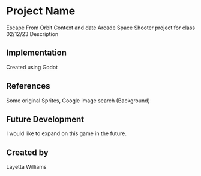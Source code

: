 # Project Name 
  Escape From Orbit
Context and date
  Arcade Space Shooter project for class 02/12/23
Description
## Implementation 
  Created using Godot
## References
  Some original Sprites, Google image search (Background)
## Future Development
  I would like to expand on this game in the future.
## Created by
  Layetta Williams
